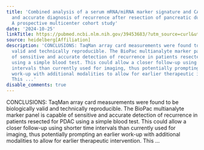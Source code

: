 ```yaml
---
title: 'Combined analysis of a serum mRNA/miRNA marker signature and CA 19-9 for timely
  and accurate diagnosis of recurrence after resection of pancreatic ductal adenocarcinoma:
  A prospective multicenter cohort study'
date: '2024-10-25'
linkTitle: https://pubmed.ncbi.nlm.nih.gov/39453683/?utm_source=curl&utm_medium=rss&utm_campaign=pubmed-2&utm_content=1FakS-2QOkCT8HsMOQP1bCRQ4YzyumYOmxmF0moLsQ3dFB1E9V&fc=20220326224207&ff=20241025210316&v=2.18.0.post9+e462414
source: heidelberg[Affiliation]
description: 'CONCLUSIONS: TaqMan array card measurements were found to be biologically
  valid and technically reproducible. The BioPac multianalyte marker panel is capable
  of sensitive and accurate detection of recurrence in patients resected for PDAC
  using a simple blood test. This could allow a closer follow-up using shorter time
  intervals than currently used for imaging, thus potentially prompting an earlier
  work-up with additional modalities to allow for earlier therapeutic intervention.
  This ...'
disable_comments: true
---
```

CONCLUSIONS: TaqMan array card measurements were found to be biologically valid and technically reproducible. The BioPac multianalyte marker panel is capable of sensitive and accurate detection of recurrence in patients resected for PDAC using a simple blood test. This could allow a closer follow-up using shorter time intervals than currently used for imaging, thus potentially prompting an earlier work-up with additional modalities to allow for earlier therapeutic intervention. This ...